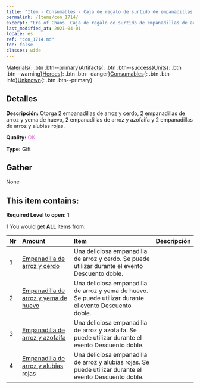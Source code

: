```yaml
---
title: "Item - Consumables - Caja de regalo de surtido de empanadillas de arroz"
permalink: /Items/con_1714/
excerpt: "Era of Chaos  Caja de regalo de surtido de empanadillas de arroz"
last_modified_at: 2021-04-01
locale: es
ref: "con_1714.md"
toc: false
classes: wide
---
```

 [Materials](/es/Items/){: .btn .btn--primary}[Artifacts](/es/Items/Artifacts/){: .btn .btn--success}[Units](/es/Items/Units/){: .btn .btn--warning}[Heroes](/es/Items/Heroes/){: .btn .btn--danger}[Consumables](/es/Items/Consumables/){: .btn .btn--info}[Unknown](/es/Items/Unknown/){: .btn .btn--primary}

## Detalles
 **Descripción:** Otorga 2 empanadillas de arroz y cerdo, 2 empanadillas de arroz y yema de huevo, 2 empanadillas de arroz y azofaifa y 2 empanadillas de arroz y alubias rojas.

 **Quality:** <span style="color: #DA70D6">OK</span>

 **Type:** Gift

## Gather

  None

## This item contains:

 **Required Level to open:** 1

 1 You would get **ALL** items  from:

  | Nr | Amount |     Item    | Descripción |
  |:---|:-------|:------------|:-----------:|
  | 1 | [Empanadilla de arroz y cerdo](/es/Items/con_542/) | Una deliciosa empanadilla de arroz y cerdo. Se puede utilizar durante el evento Descuento doble. | 
  | 2 | [Empanadilla de arroz y yema de huevo](/es/Items/con_543/) | Una deliciosa empanadilla de arroz y yema de huevo. Se puede utilizar durante el evento Descuento doble. | 
  | 3 | [Empanadilla de arroz y azofaifa](/es/Items/con_544/) | Una deliciosa empanadilla de arroz y azofaifa. Se puede utilizar durante el evento Descuento doble. | 
  | 4 | [Empanadilla de arroz y alubias rojas](/es/Items/con_545/) | Una deliciosa empanadilla de arroz y alubias rojas. Se puede utilizar durante el evento Descuento doble. | 
